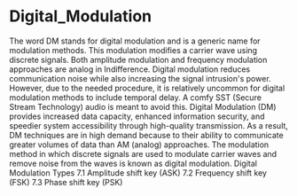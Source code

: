 # Digital_Modulation


The word DM stands for digital modulation and is a generic name for modulation methods.
This modulation modifies a carrier wave using discrete signals. Both amplitude modulation and frequency modulation approaches are analog in Indifference.
Digital modulation reduces communication noise while also increasing the signal intrusion's power. However, due to the needed procedure, it is relatively uncommon for digital modulation methods to include temporal delay. A comfy SST (Secure Stream Technology) audio is meant to avoid this.
Digital Modulation (DM) provides increased data capacity, enhanced information security, and speedier system accessibility through high-quality transmission.
As a result, DM techniques are in high demand because to their ability to communicate greater volumes of data than AM (analog) approaches.
The modulation method in which discrete signals are used to modulate carrier waves and remove noise from the waves is known as digital modulation.
Digital Modulation Types
7.1 Amplitude shift key (ASK)
7.2 Frequency shift key (FSK)
7.3 Phase shift key (PSK)
